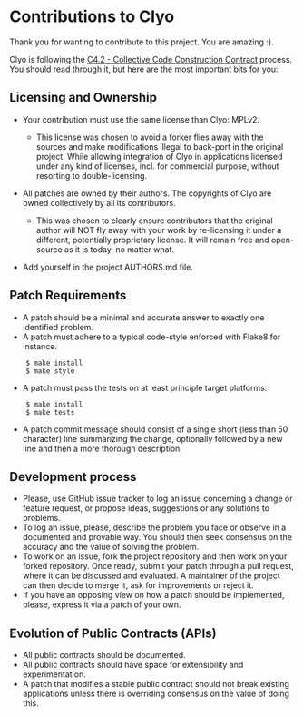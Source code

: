 Contributions to Clyo
=====================

Thank you for wanting to contribute to this project. You are amazing :).

Clyo is following the [C4.2 - Collective Code Construction Contract](https://rfc.zeromq.org/spec:42/C4/) process.
You should read through it, but here are the most important bits for you:

Licensing and Ownership
-----------------------

* Your contribution must use the same license than Clyo: MPLv2.
  * This license was chosen to avoid a forker flies away with the sources and make modifications
  illegal to back-port in the original project. While allowing integration of Clyo in
  applications licensed under any kind of licenses, incl. for commercial purpose, without resorting
  to double-licensing.


* All patches are owned by their authors. The copyrights of Clyo are owned collectively by all
its contributors.
  * This was chosen to clearly ensure contributors that the original author will NOT fly away with
  your work by re-licensing it under a different, potentially proprietary license. It will remain
  free and open-source as it is today, no matter what.


* Add yourself in the project AUTHORS.md file.

Patch Requirements
------------------

* A patch should be a minimal and accurate answer to exactly one identified problem.
* A patch must adhere to a typical code-style enforced with Flake8 for instance.
```
    $ make install
    $ make style
```

* A patch must pass the tests on at least principle target platforms.
```
    $ make install
    $ make tests
```

* A patch commit message should consist of a single short (less than 50 character) line summarizing
the change, optionally followed by a new line and then a more thorough description.

Development process
-------------------

* Please, use GitHub issue tracker to log an issue concerning a change or feature request, or propose ideas, suggestions or any solutions to problems.
* To log an issue, please, describe the problem you face or observe in a documented and provable way. You should then seek consensus on the accuracy and the value of solving the problem.
* To work on an issue, fork the project repository and then work on your forked repository. Once ready, submit your patch through a pull request, where it can be discussed and evaluated. A maintainer of the project can then decide to merge it, ask for improvements or reject it.
* If you have an opposing view on how a patch should be implemented, please, express it via a patch of your own.

Evolution of Public Contracts (APIs)
------------------------------------

* All public contracts should be documented.
* All public contracts should have space for extensibility and experimentation.
* A patch that modifies a stable public contract should not break existing applications unless there is overriding consensus on the value of doing this.
